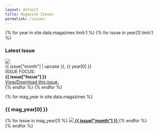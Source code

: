 ```yaml
---
layout: default
title: Magazine Issues
permalink: /issues
---
```


{% for year in site.data.magazines limit:1 %}
{% for issue in year[1] limit:1 %}
### Latest Issue 
<div id="latest-issue" markdown=1>
<img src="/assets/magazine-thumbnails/{{ issue["thumbnailFileName"] }}"/>
<div id="latest-issue-desc">
    <span>{{ issue["month"] | upcase }}, {{ year[0] }}</span>
    <div id="latest-issue-focus">
    ISSUE FOCUS:<br>
    <strong>{{ issue["focus"] }}</strong>
    </div>
    <a id="latest-issue-link" href="{{issue["fileName"]}}">View/Download this issue.</a>
</div>
</div>
{% endfor %}
{% endfor %}

{% for mag_year in site.data.magazines %}
### {{ mag_year[0] }}
<div class="magazine-thumbnails" markdown=1>
{% for issue in mag_year[1] %}
<a class="magazine-thumbnail-item" href="{{issue["fileName"]}}">
<img src="/assets/magazine-thumbnails/{{ issue["thumbnailFileName"] }}"/>
<strong>{{ issue["month"] }}</strong>
</a>
{% endfor %}
</div>
{% endfor %}
